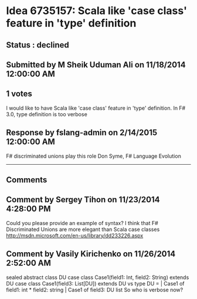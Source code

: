 # Idea 6735157: Scala like 'case class' feature in 'type' definition #

## Status : declined

## Submitted by M Sheik Uduman Ali on 11/18/2014 12:00:00 AM

## 1 votes

I would like to have Scala like 'case class' feature in 'type' definition. In F# 3.0, type definition is too verbose



## Response by fslang-admin on 2/14/2015 12:00:00 AM

F# discriminated unions play this role
Don Syme, F# Language Evolution

------------------------
## Comments


## Comment by Sergey Tihon on 11/23/2014 4:28:00 PM
Could you please provide an example of syntax?
I think that F# Discriminated Unions are more elegant than Scala case classes http://msdn.microsoft.com/en-us/library/dd233226.aspx


## Comment by Vasily Kirichenko on 11/26/2014 2:52:00 AM
sealed abstract class DU
case class Case1(field1: Int, field2: String) extends DU
case class Case1(field3: List[DU]) extends DU
vs
type DU =
| Case1 of field1: int * field2: string
| Case1 of field3: DU list
So who is verbose now?

